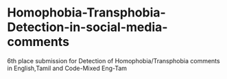# Homophobia-Transphobia-Detection-in-social-media-comments
6th place submission for Detection of Homophobia/Transphobia comments in English,Tamil and Code-Mixed Eng-Tam
